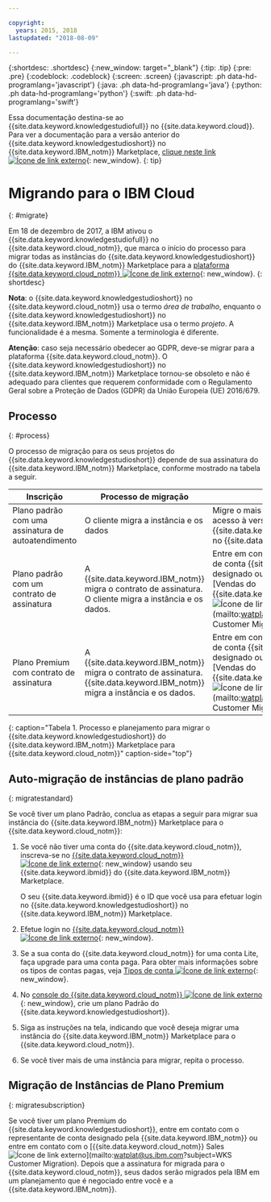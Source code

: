```yaml
---

copyright:
  years: 2015, 2018
lastupdated: "2018-08-09"

---
```


{:shortdesc: .shortdesc}
{:new_window: target="_blank"}
{:tip: .tip}
{:pre: .pre}
{:codeblock: .codeblock}
{:screen: .screen}
{:javascript: .ph data-hd-programlang='javascript'}
{:java: .ph data-hd-programlang='java'}
{:python: .ph data-hd-programlang='python'}
{:swift: .ph data-hd-programlang='swift'}

Essa documentação destina-se ao {{site.data.keyword.knowledgestudiofull}} no {{site.data.keyword.cloud}}. Para ver a documentação para a versão anterior do {{site.data.keyword.knowledgestudioshort}} no {{site.data.keyword.IBM_notm}} Marketplace, [clique neste link ![Ícone de link externo](../../icons/launch-glyph.svg "Ícone de link externo")](https://console.bluemix.net/docs/services/knowledge-studio/client-migration.html){: new_window}.
{: tip}

# Migrando para o IBM Cloud
{: #migrate}

Em 18 de dezembro de 2017, a IBM ativou o {{site.data.keyword.knowledgestudiofull}} no {{site.data.keyword.cloud_notm}}, que marca o início do processo para migrar todas as instâncias do {{site.data.keyword.knowledgestudioshort}} do {{site.data.keyword.IBM_notm}} Marketplace para a [plataforma {{site.data.keyword.cloud_notm}} ![Ícone de link externo](../../icons/launch-glyph.svg "Ícone de link externo")](https://www.ibm.com/blogs/bluemix/2017/12/watson-knowledge-studio-ibm-cloud/){: new_window}.
{: shortdesc}

**Nota**: o {{site.data.keyword.knowledgestudioshort}} no {{site.data.keyword.cloud_notm}} usa o termo _área de trabalho_, enquanto o {{site.data.keyword.knowledgestudioshort}} no {{site.data.keyword.IBM_notm}} Marketplace usa o termo _projeto_. A funcionalidade é a mesma. Somente a terminologia é diferente.

**Atenção**: caso seja necessário obedecer ao GDPR, deve-se migrar para a plataforma {{site.data.keyword.cloud_notm}}. O {{site.data.keyword.knowledgestudioshort}} no {{site.data.keyword.IBM_notm}} Marketplace tornou-se obsoleto e não é adequado para clientes que requerem conformidade com o Regulamento Geral sobre a Proteção de Dados (GDPR) da União Europeia (UE) 2016/679.

## Processo
{: #process}

O processo de migração para os seus projetos do {{site.data.keyword.knowledgestudioshort}} depende de sua assinatura do {{site.data.keyword.IBM_notm}} Marketplace, conforme mostrado na tabela a seguir.

| Inscrição | Processo de migração | Detalhes |
|------|-------------------|--------------------|
| Plano padrão com uma assinatura de autoatendimento | O cliente migra a instância e os dados | Migre o mais rápido possível para obter acesso à versão mais atualizada do {{site.data.keyword.knowledgestudioshort}} no {{site.data.keyword.cloud_notm}}.
| Plano padrão com um contrato de assinatura | A {{site.data.keyword.IBM_notm}} migra o contrato de assinatura. O cliente migra a instância e os dados. | Entre em contato com o seu representante de conta {{site.data.keyword.IBM_notm}} designado ou entre em contato com [Vendas do {{site.data.keyword.cloud_notm}} ![Ícone de link externo](../../icons/launch-glyph.svg "Ícone de link externo")](mailto:watplat@us.ibm.com?subject=WKS Customer Migration). |
| Plano Premium com contrato de assinatura | A {{site.data.keyword.IBM_notm}} migra o contrato de assinatura. {{site.data.keyword.IBM_notm}}  migra a instância e os dados. | Entre em contato com o seu representante de conta {{site.data.keyword.IBM_notm}} designado ou entre em contato com [Vendas do {{site.data.keyword.cloud_notm}} ![Ícone de link externo](../../icons/launch-glyph.svg "Ícone de link externo")](mailto:watplat@us.ibm.com?subject=WKS Customer Migration). |
{: caption="Tabela 1. Processo e planejamento para migrar o {{site.data.keyword.knowledgestudioshort}} do {{site.data.keyword.IBM_notm}} Marketplace para {{site.data.keyword.cloud_notm}}" caption-side="top"}

## Auto-migração de instâncias de plano padrão
{: migratestandard}

Se você tiver um plano Padrão, conclua as etapas a seguir para migrar sua instância do {{site.data.keyword.IBM_notm}} Marketplace para o {{site.data.keyword.cloud_notm}}:

1. Se você não tiver uma conta do {{site.data.keyword.cloud_notm}}, inscreva-se no [{{site.data.keyword.cloud_notm}} ![Ícone de link externo](../../icons/launch-glyph.svg "Ícone de link externo")](https://console.bluemix.net/registration/){: new_window} usando seu {{site.data.keyword.ibmid}} do {{site.data.keyword.IBM_notm}} Marketplace.

   O seu {{site.data.keyword.ibmid}} é o ID que você usa para efetuar login no {{site.data.keyword.knowledgestudioshort}} no {{site.data.keyword.IBM_notm}} Marketplace.

2. Efetue login no [{{site.data.keyword.cloud_notm}} ![Ícone de link externo](../../icons/launch-glyph.svg "Ícone de link externo")](https://console.bluemix.net){: new_window}.
3. Se a sua conta do {{site.data.keyword.cloud_notm}} for uma conta Lite, faça upgrade para uma conta paga. Para obter mais informações sobre os tipos de contas pagas, veja [Tipos de conta ![Ícone de link externo](../../icons/launch-glyph.svg "Ícone de link externo")](https://console.bluemix.net/docs/account/index.html){: new_window}.
4. No [console do {{site.data.keyword.cloud_notm}} ![Ícone de link externo](../../icons/launch-glyph.svg "Ícone de link externo")](https://console.bluemix.net/catalog/services/knowledge-studio){: new_window}, crie um plano Padrão do {{site.data.keyword.knowledgestudioshort}}.
5. Siga as instruções na tela, indicando que você deseja migrar uma instância do {{site.data.keyword.IBM_notm}} Marketplace para o {{site.data.keyword.cloud_notm}}.
6. Se você tiver mais de uma instância para migrar, repita o processo.

## Migração de Instâncias de Plano Premium
{: migratesubscription}

Se você tiver um plano Premium do {{site.data.keyword.knowledgestudioshort}}, entre em contato com o representante de conta designado pela {{site.data.keyword.IBM_notm}} ou entre em contato com o [{{site.data.keyword.cloud_notm}} Sales ![Ícone de link externo](../../icons/launch-glyph.svg "Ícone de link externo")](mailto:watplat@us.ibm.com?subject=WKS Customer Migration). Depois que a assinatura for migrada para o {{site.data.keyword.cloud_notm}}, seus dados serão migrados pela IBM em um planejamento que é negociado entre você e a {{site.data.keyword.IBM_notm}}.
